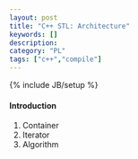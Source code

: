 ```yaml
---
layout: post
title: "C++ STL: Architecture"
keywords: []
description: 
category: "PL"
tags: ["c++","compile"]
---
```

{% include JB/setup %}


#### Introduction
1. Container
2. Iterator
3. Algorithm
